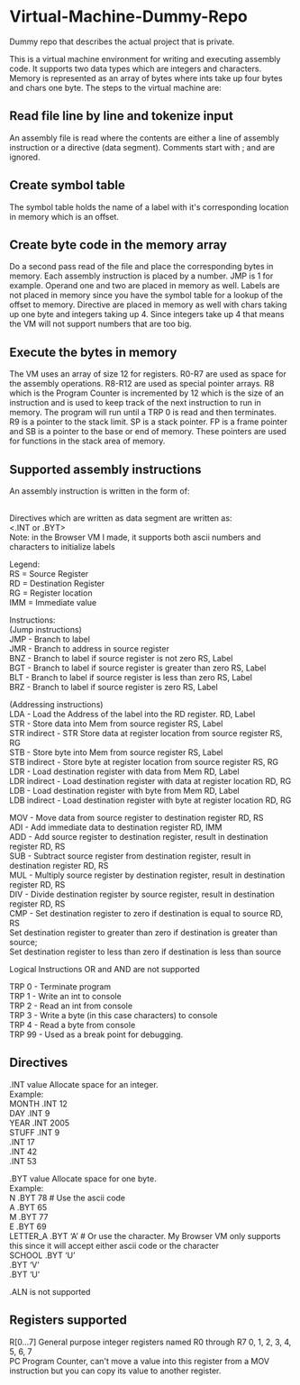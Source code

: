 # Virtual-Machine-Dummy-Repo
Dummy repo that describes the actual project that is private.

This is a virtual machine environment for writing and executing assembly code. It supports two data types which are integers and characters. Memory is represented as an array of bytes where ints take up four bytes and chars one byte. The steps to the virtual machine are:

## Read file line by line and tokenize input
An assembly file is read where the contents are either a line of assembly instruction or a directive (data segment). Comments start with ; and are ignored.

## Create symbol table
The symbol table holds the name of a label with it's corresponding location in memory which is an offset.

## Create byte code in the memory array
Do a second pass read of the file and place the corresponding bytes in memory. Each assembly instruction is placed by a number. JMP is 1 for example. Operand one and two are placed in memory as well. Labels are not placed in memory since you have the symbol table for a lookup of the offset to memory. Directive are placed in memory as well with chars taking up one byte and integers taking up 4. Since integers take up 4 that means the VM will not support numbers that are too big.

## Execute the bytes in memory
The VM uses an array of size 12 for registers. R0-R7 are used as space for the assembly operations. R8-R12 are used as special pointer arrays.
R8 which is the Program Counter is incremented by 12 which is the size of an instruction and is used to keep track of the next instruction to run in memory. The program will run until a TRP 0 is read and then terminates.<br />
R9 is a pointer to the stack limit. SP is a stack pointer. FP is a frame pointer and SB is a pointer to the base or end of memory. These pointers are used for functions in the stack area of memory.

## Supported assembly instructions
An assembly instruction is written in the form of:<br />
<optional label> <instruction> <operand one> <operand two><br />

Directives which are written as data segment are written as:<br />
<label> <.INT or .BYT> <ascii number><br />
Note: in the Browser VM I made, it supports both ascii numbers and characters to initialize labels<br />

Legend:<br />
RS = Source Register<br />
RD = Destination Register<br />
RG = Register location<br />
IMM = Immediate value<br />

Instructions:<br />
(Jump instructions)<br />
JMP - Branch to label<br />
JMR - Branch to address in source register<br />
BNZ - Branch to label if source register is not zero	RS, Label<br />
BGT - Branch to label if source register is greater than zero	RS, Label<br />
BLT - Branch to label if source register is less than zero		RS, Label<br />
BRZ - Branch to label if source register is zero		RS, Label<br />

(Addressing instructions)<br />
LDA - Load the Address of the label into the RD register.		RD, Label<br />
STR - Store data into Mem from source register		RS, Label<br />
STR indirect - STR Store data at register location from source register		RS, RG<br />
STB - Store byte into Mem from source register		RS, Label<br />
STB indirect - Store byte at register location from source register		RS, RG<br />
LDR - Load destination register with data from Mem	RD, Label<br />
LDR indirect - Load destination register with data at register location		RD, RG<br />
LDB - Load destination register with byte from Mem	RD, Label<br />
LDB indirect - Load destination register with byte at register location		RD, RG<br />

MOV - Move data from source register to destination register	RD, RS<br />
ADI - Add immediate data to destination register		RD, IMM<br />
ADD - Add source register to destination register, result in destination register		RD, RS<br />
SUB - Subtract source register from destination register, result in destination register		RD, RS<br />
MUL - Multiply source register by destination register, result in destination register		RD, RS<br />
DIV - Divide destination register by source register, result in destination register		RD, RS<br />
CMP - Set destination register to zero if destination is equal to source		RD, RS<br />
	  Set destination register to greater than zero if destination is greater than source;<br />
	  Set destination register to less than zero if destination is less than source<br />

Logical Instructions OR and AND are not supported<br />

TRP 0 - Terminate program<br />
TRP 1 - Write an int to console<br />
TRP 2 - Read an int from console<br />
TRP 3 - Write a byte (in this case characters) to console<br />
TRP 4 - Read a byte from console<br />
TRP 99 - Used as a break point for debugging.<br />

## Directives
.INT value Allocate space for an integer.<br />
		Example:<br />
			MONTH .INT 12<br />
			DAY .INT 9<br />
			YEAR .INT 2005<br />
			STUFF .INT 9<br />
			.INT 17<br />
			.INT 42<br />
			.INT 53<br />

.BYT value Allocate space for one byte.<br />
		Example:<br />
			N .BYT 78 # Use the ascii code<br />
			A .BYT 65<br />
			M .BYT 77<br />
			E .BYT 69<br />
			LETTER_A .BYT ‘A’ # Or use the character. My Browser VM only supports this since it will accept either ascii code or the character<br />
			SCHOOL .BYT ‘U’<br />
			.BYT ‘V’<br />
			.BYT ‘U’<br />

.ALN is not supported<br />

## Registers supported
R[0…7] General purpose integer registers named R0 through R7 0, 1, 2, 3, 4, 5, 6, 7<br />
PC Program Counter, can't move a value into this register from a MOV instruction but you can copy its value to another register.<br />
